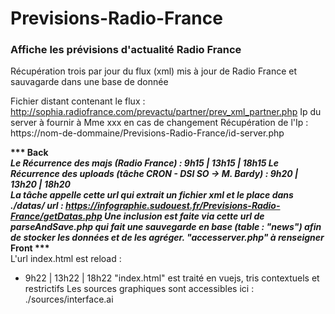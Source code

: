 # Previsions-Radio-France
<h3>Affiche les prévisions d'actualité Radio France</h3>

Récupération trois par jour du flux (xml) mis à jour de Radio France et sauvagarde dans une base de donnée

Fichier distant contenant le flux : 
http://sophia.radiofrance.com/prevactu/partner/prev_xml_partner.php
Ip du server à fournir à Mme xxx en cas de changement
Récupération de l'Ip : 
https://nom-de-dommaine/Previsions-Radio-France/id-server.php

<strong>*** Back ***</strong></br>
Le Récurrence des majs (Radio France) :
9h15 | 13h15 | 18h15
Le Récurrence des uploads (tâche CRON - DSI SO -> M. Bardy) :
9h20 | 13h20 | 18h20
</br>
La tâche appelle cette url qui extrait un fichier xml et le place dans ./datas/
url : https://infographie.sudouest.fr/Previsions-Radio-France/getDatas.php
Une inclusion est faite via cette url de parseAndSave.php qui fait une sauvegarde en base (table : "news") afin de stocker les données et de les agréger.
"accesserver.php" à renseigner
</br>
<strong>*** Front ***</strong></br>
L'url index.html est reload :
- 9h22 | 13h22 | 18h22
"index.html" est traité en vuejs, tris contextuels et restrictifs
Les sources graphiques sont accessibles ici :
 ./sources/interface.ai
